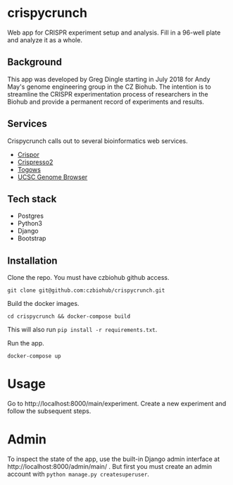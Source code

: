 # crispycrunch
Web app for CRISPR experiment setup and analysis. Fill in a 96-well plate and analyze it as a whole.

## Background

This app was developed by Greg Dingle starting in July 2018 for Andy May's genome engineering group in the CZ Biohub. The intention is to streamline the CRISPR experimentation process of researchers in the Biohub and provide a permanent record of experiments and results.

## Services

Crispycrunch calls out to several bioinformatics web services.

* [Crispor](http://crispor.tefor.net/)
* [Crispresso2](http://crispresso.pinellolab.partners.org)
* [Togows](http://togows.org)
* [UCSC Genome Browser](https://genome.ucsc.edu/cgi-bin/hgTracks)

## Tech stack

* Postgres
* Python3
* Django
* Bootstrap

## Installation

Clone the repo. You must have czbiohub github access.

```git clone git@github.com:czbiohub/crispycrunch.git```

Build the docker images.

```cd crispycrunch && docker-compose build```

This will also run `pip install -r requirements.txt`.

Run the app.

```docker-compose up```

# Usage
<!-- TODO: better homepage -->

Go to http://localhost:8000/main/experiment. Create a new experiment and follow the subsequent steps.

# Admin

To inspect the state of the app, use the built-in Django admin interface at http://localhost:8000/admin/main/ . But first you must create an admin account with `python manage.py createsuperuser`.